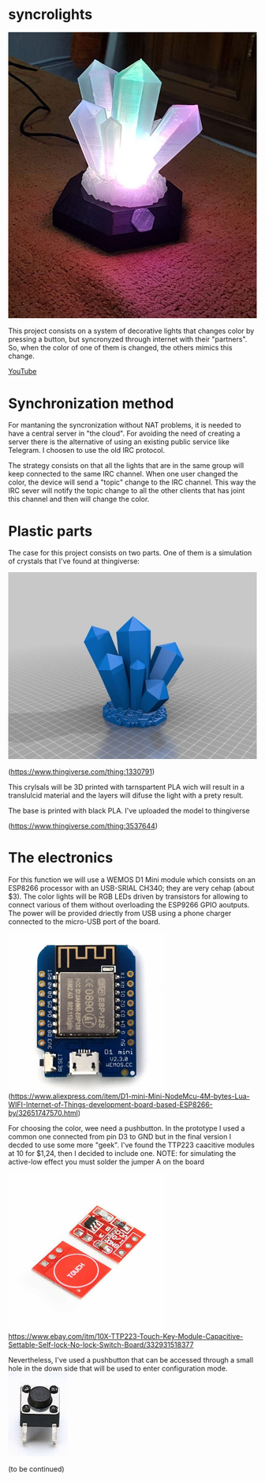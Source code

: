 # syncrolights

![pic](pics/syncrolights.jpg)

This project consists on a system of decorative lights that changes color by pressing a button, but syncronyzed through internet with their "partners". So, when the color of one of them is changed, the others mimics this change.

[YouTube](https://youtu.be/mCSxQj67VzU)

# Synchronization method
For mantaning the syncronization without NAT problems, it is needed to have a central server in "the cloud". For avoiding the need of creating a server there is the alternative of using an existing public service like Telegram. I choosen to use the old IRC protocol. 

The strategy consists on that all the lights that are in the same group will keep connected to the same IRC channel. When one user changed the color, the device will send a "topic" change to the IRC channel. This way the IRC sever will notify the topic change to all the other clients that has joint this channel and then will change the color.

# Plastic parts
The case for this project consists on two parts. One of them is a simulation of crystals that I've found at thingiverse:

![pic](pics/Model.jpg)

(https://www.thingiverse.com/thing:1330791)

This crylsals will be 3D printed with tarnspartent PLA wich will result in a translulcid material and the layers will difuse the light with a prety result.

The base is printed with black PLA. I've uploaded the model to thingiverse

(https://www.thingiverse.com/thing:3537644)


# The electronics
For this function we will use a WEMOS D1 Mini module which consists on an ESP8266 processor with an USB-SRIAL CH340; they are very cehap (about $3). The color lights will be RGB LEDs driven by transistors for allowing to connect various of them without overloading the ESP9266 GPIO aoutputs. The power will be provided driectly from USB using a phone charger connected to the micro-USB port of the board.


![pic](pics/wemos-d1-mini.jpg)
(https://www.aliexpress.com/item/D1-mini-Mini-NodeMcu-4M-bytes-Lua-WIFI-Internet-of-Things-development-board-based-ESP8266-by/32651747570.html)

For choosing the color, wee need a pushbutton. In the prototype I used a common one connected from pin D3 to GND but in the final version I decded to use some more "geek". I've found the TTP223 caacitive modules at 10 for $1,24, then I decided to include one. NOTE: for simulating the active-low effect you must solder the jumper A on the board

![pic](pics/TTP223.jpg)
https://www.ebay.com/itm/10X-TTP223-Touch-Key-Module-Capacitive-Settable-Self-lock-No-lock-Switch-Board/332931518377

Nevertheless, I've used a pushbutton that can be accessed through a small hole in the down side that will be used to enter configuration mode.
![pic](pics/pb.png)




(to be continued)
